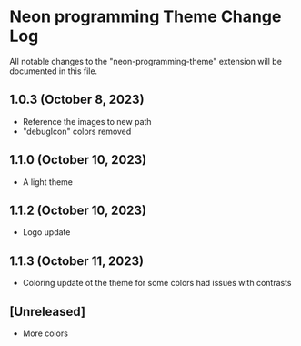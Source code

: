 # Neon programming Theme Change Log

All notable changes to the "neon-programming-theme" extension will be documented in this file.

## 1.0.3 (October 8, 2023)
- Reference the images to new path
- "debugIcon" colors removed

## 1.1.0 (October 10, 2023)
- A light theme

## 1.1.2 (October 10, 2023)
- Logo update

## 1.1.3 (October 11, 2023)
- Coloring update ot the theme for some colors had issues with contrasts

## [Unreleased]
- More colors
